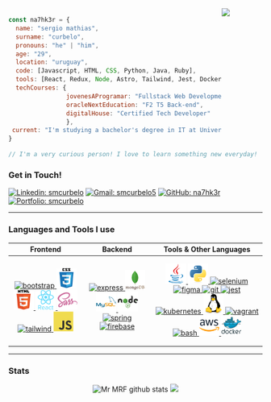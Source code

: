 <img width="16%" height="auto" margin-top="100px" src="https://user-images.githubusercontent.com/104522465/216482629-9377f6cd-fab4-4782-bb9b-7955dde461d3.png" align="right" width="100" />

```javascript
const na7hk3r = {
  name: "sergio mathias",
  surname: "curbelo",
  pronouns: "he" | "him",
  age: "29",
  location: "uruguay",
  code: [Javascript, HTML, CSS, Python, Java, Ruby],
  tools: [React, Redux, Node, Astro, Tailwind, Jest, Docker],
  techCourses: {
                jovenesAProgramar: "Fullstack Web Development",
                oracleNextEducation: "F2 T5 Back-end",
                digitalHouse: "Certified Tech Developer"
                },
 current: "I'm studying a bachelor's degree in IT at Universidad del Trabajo (UTU), Uruguay."
}
```

```javascript
// I'm a very curious person! I love to learn something new everyday!
```

### Get in Touch!
[![Linkedin: smcurbelo](https://img.shields.io/badge/-smcurbelo-blue?style=flat-square&logo=Linkedin&logoColor=white&link=https://www.linkedin.com/in/thaianebraga/)](https://www.linkedin.com/in/smcurbelo/)
[![Gmail: smcurbelo5](https://img.shields.io/badge/Gmail-D14836?style=flat-sqaure&logo=gmail&logoColor=white)](mailto:sergiomcurbelo5@gmail.com)
[![GitHub: na7hk3r](https://img.shields.io/github/followers/na7hk3r?label=follow&style=social)](https://github.com/na7hk3r)
[![Portfolio: smcurbelo](https://img.shields.io/badge/nathker-73-lightgrey?color=3e8d92)](https://smcurbelo.netlify.app/)

---

### Languages and Tools I use

| Frontend | Backend | Tools & Other Languages |
| -------- | ------- | ----------------------- |
| <p align="center"> <a href="https://getbootstrap.com" target="_blank" rel="noreferrer"> <img src="https://getbootstrap.com/docs/5.3/assets/brand/bootstrap-logo-shadow.png" alt="bootstrap" width="50" height="40"/> </a> <a href="https://www.w3schools.com/css/" target="_blank" rel="noreferrer"> <img src="https://raw.githubusercontent.com/devicons/devicon/master/icons/css3/css3-original-wordmark.svg" alt="css3" width="40" height="40"/> </a> <a href="https://www.w3.org/html/" target="_blank" rel="noreferrer"> <img src="https://raw.githubusercontent.com/devicons/devicon/master/icons/html5/html5-original-wordmark.svg" alt="html5" width="40" height="40"/> </a> <a href="https://reactjs.org/" target="_blank" rel="noreferrer"> <img src="https://raw.githubusercontent.com/devicons/devicon/master/icons/react/react-original-wordmark.svg" alt="react" width="40" height="40"/> </a> <a href="https://sass-lang.com" target="_blank" rel="noreferrer"> <img src="https://raw.githubusercontent.com/devicons/devicon/master/icons/sass/sass-original.svg" alt="sass" width="40" height="40"/> </a> <a href="https://tailwindcss.com/" target="_blank" rel="noreferrer"> <img src="https://www.vectorlogo.zone/logos/tailwindcss/tailwindcss-icon.svg" alt="tailwind" width="40" height="40"/> </a> <a href="https://developer.mozilla.org/en-US/docs/Web/JavaScript" target="_blank" rel="noreferrer"> <img src="https://raw.githubusercontent.com/devicons/devicon/master/icons/javascript/javascript-original.svg" alt="javascript" width="40" height="40"/> </a> </p> | <p align="center"> <a href="https://expressjs.com" target="_blank" rel="noreferrer"> <img src="https://adware-technologies.s3.amazonaws.com/uploads/technology/thumbnail/20/express-js.png" alt="express" width="40" height="40"/> </a> <a href="https://www.mongodb.com/" target="_blank" rel="noreferrer"> <img src="https://raw.githubusercontent.com/devicons/devicon/master/icons/mongodb/mongodb-original-wordmark.svg" alt="mongodb" width="40" height="40"/> </a> <a href="https://www.mysql.com/" target="_blank" rel="noreferrer"> <img src="https://raw.githubusercontent.com/devicons/devicon/master/icons/mysql/mysql-original-wordmark.svg" alt="mysql" width="40" height="40"/> </a> <a href="https://nodejs.org" target="_blank" rel="noreferrer"> <img src="https://raw.githubusercontent.com/devicons/devicon/master/icons/nodejs/nodejs-original-wordmark.svg" alt="nodejs" width="40" height="40"/> </a> <a href="https://spring.io/" target="_blank" rel="noreferrer"> <img src="https://www.vectorlogo.zone/logos/springio/springio-icon.svg" alt="spring" width="40" height="40"/> </a> <a href="https://firebase.google.com/" target="_blank" rel="noreferrer"> <img src="https://www.vectorlogo.zone/logos/firebase/firebase-icon.svg" alt="firebase" width="40" height="40"/> </a> </p> | <p align="center"> <a href="https://www.java.com" target="_blank" rel="noreferrer"> <img src="https://raw.githubusercontent.com/devicons/devicon/master/icons/java/java-original.svg" alt="java" width="40" height="40"/> </a> <a href="https://www.python.org/" target="_blank" rel="noreferrer"> <img src="https://raw.githubusercontent.com/devicons/devicon/master/icons/python/python-original.svg" alt="python" width="40" height="40"/> </a> <a href="https://www.selenium.dev" target="_blank" rel="noreferrer"> <img src="https://raw.githubusercontent.com/detain/svg-logos/780f25886640cef088af994181646db2f6b1a3f8/svg/selenium-logo.svg" alt="selenium" width="40" height="40"/> </a> <a href="https://www.figma.com/" target="_blank" rel="noreferrer"> <img src="https://www.vectorlogo.zone/logos/figma/figma-icon.svg" alt="figma" width="40" height="40"/> </a> <a href="https://git-scm.com/" target="_blank" rel="noreferrer"> <img src="https://www.vectorlogo.zone/logos/git-scm/git-scm-icon.svg" alt="git" width="40" height="40"/> </a> <a href="https://jestjs.io" target="_blank" rel="noreferrer"> <img src="https://www.vectorlogo.zone/logos/jestjsio/jestjsio-icon.svg" alt="jest" width="40" height="40"/> </a> <a href="https://kubernetes.io" target="_blank" rel="noreferrer"> <img src="https://www.vectorlogo.zone/logos/kubernetes/kubernetes-icon.svg" alt="kubernetes" width="40" height="40"/> </a> <a href="https://www.linux.org/" target="_blank" rel="noreferrer"> <img src="https://raw.githubusercontent.com/devicons/devicon/master/icons/linux/linux-original.svg" alt="linux" width="40" height="40"/> </a> <a href="https://www.vagrantup.com/" target="_blank" rel="noreferrer"> <img src="https://www.vectorlogo.zone/logos/vagrantup/vagrantup-icon.svg" alt="vagrant" width="40" height="40"/> </a> <a href="https://www.gnu.org/software/bash/" target="_blank" rel="noreferrer"> <img src="https://upload.wikimedia.org/wikipedia/commons/thumb/4/4b/Bash_Logo_Colored.svg/512px-Bash_Logo_Colored.svg.png?20180723054350" alt="bash" width="40" height="40"/> </a> <a href="https://aws.amazon.com/es/" target="_blank" rel="noreferrer"> <img src="https://raw.githubusercontent.com/devicons/devicon/master/icons/amazonwebservices/amazonwebservices-original-wordmark.svg" alt="aws" width="40" height="40"/> </a> <a href="https://www.docker.com/" target="_blank" rel="noreferrer"> <img src="https://raw.githubusercontent.com/devicons/devicon/master/icons/docker/docker-original-wordmark.svg" alt="docker" width="40" height="40"/> </a> </p> |


---

### Stats
<div align="center"> 
<img src="https://github-readme-stats.vercel.app/api?username=na7hk3r&show_icons=true&hide_border=true&count_private=true&hide=stars,issues&theme=github_dark&title_color=3e8d92&icon_color=3e8d92" alt="Mr MRF github stats"/>
<img src="https://github-readme-stats.vercel.app/api/top-langs/?username=na7hk3r&layout=compact&hide_border=true&theme=github_dark&title_color=3e8d92" />
</div>
